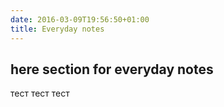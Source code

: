 ```yaml
---
date: 2016-03-09T19:56:50+01:00
title: Everyday notes
---
```


## here section for everyday notes

тест тест тест
